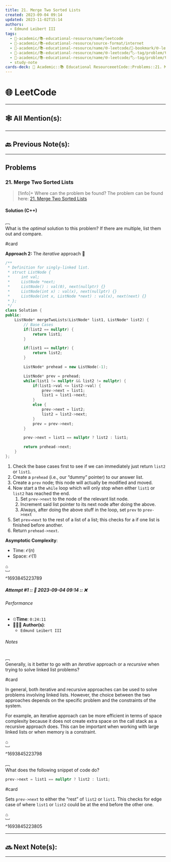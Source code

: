 ```yaml
---
title: 21. Merge Two Sorted Lists
created: 2023-09-04 09:14
updated: 2023-11-02T15:14
authors:
  - Edmund Leibert III
tags:
  - 🔴-academic/📚-educational-resource/name/leetcode
  - 🔴-academic/📚-educational-resource/source-format/internet
  - 🔴-academic/📚-educational-resource/name/🌐-leetcode/🔖-bookmark/🌐-leetcode/problems/21-merge-two-sorted-lists
  - 🔴-academic/📚-educational-resource/name/🌐-leetcode/🏷️-tag/problem/tag/topic/linked-list
  - 🔴-academic/📚-educational-resource/name/🌐-leetcode/🏷️-tag/problem/tag/topic/recursion
  - study-note
cards-deck: 🔴 Academic::📚 Educational ResourceeetCode::Problems::21. Merge Two Sorted Lists
---
```


#  🌐 LeetCode

---

## 🕸️ All Mention(s): 

---

## 🔙 Previous Note(s):

---

##  Problems

### 21. Merge Two Sorted Lists

> [!info]+ Where can the problem be found?
> The problem can be found here: [21. Merge Two Sorted Lists](https://leetcode.com/problems/merge-two-sorted-lists/description/)

#### Solution (C++)

﹇<br>
What is the _optimal_ solution to this problem? If there are multiple, list them out and compare.

#card 

**Approach 2:** The _iterative_ approach 🌟

```cpp
/**
 * Definition for singly-linked list.
 * struct ListNode {
 *     int val;
 *     ListNode *next;
 *     ListNode() : val(0), next(nullptr) {}
 *     ListNode(int x) : val(x), next(nullptr) {}
 *     ListNode(int x, ListNode *next) : val(x), next(next) {}
 * };
 */
class Solution {
public:
    ListNode* mergeTwoLists(ListNode* list1, ListNode* list2) {
        // Base Cases
        if(list2 == nullptr) {
            return list1;
        }

        if(list1 == nullptr) {
            return list2;
        }

        ListNode* prehead = new ListNode(-1);

        ListNode* prev = prehead;
        while(list1 != nullptr && list2 != nullptr) {
            if(list1->val <= list2->val) {
                prev->next = list1;
                list1 = list1->next;
            }
            else {
                prev->next = list2;
                list2 = list2->next;
            }
            prev = prev->next;
        }

        prev->next = list1 == nullptr ? list2 : list1;

        return prehead->next;
    }
};
```

1. Check the base cases first to see if we can immediately just return `list2` or `list1`.
2. Create a `prehead` (i.e., our “dummy” pointer) to our answer list.
3. Create a `prev` node; this node will actually be modified and moved.
4. Now start a the `while` loop which will only stop when either `list1` or `list2` has reached the end. 
	1. Set `prev->next` to the node of the relevant list node.
	2. Increment said list pointer to its next node after doing the above.
	3. Always, after doing the above stuff in the loop, set `prev` to `prev->next`
5. Set `prev→next` to the rest of a list of a list; this checks for a if one list is finished before another.
6. Return `prehead->next`.

**Asymptotic Complexity**:
- Time: $\mathcal{O}(n)$
- Space: $\mathcal{O}(1)$
 
⌂
<br>﹈<br>^1693845223789


##### Attempt #1 :: 📆 2023-09-04 09:14 :: ❌

###### Performance

- ⏲**Time**: `0:24:11`
- 🧔🏽‍♂️ **Author(s)**: 
	- `Edmund Leibert III`

###### Notes

﹇<br>
Generally, is it better to go with an _iterative_ approach or a _recursive_ when trying to solve linked list problems?

#card 

In general, both iterative and recursive approaches can be used to solve problems involving linked lists. However, the choice between the two approaches depends on the specific problem and the constraints of the system.

For example, an iterative approach can be more efficient in terms of space complexity because it does not create extra space on the call stack as a recursive approach does. This can be important when working with large linked lists or when memory is a constraint.

⌂
<br>﹈<br>^1693845223798


﹇<br>
What does the following snippet of code do?

```cpp
prev->next = list1 == nullptr ? list2 : list1;
```

#card 

Sets `prev->next` to either the “rest” of `list2` or `list1`. This checks for edge case of where `list1` or `list2` could be at the end before the other one.

⌂
<br>﹈<br>^1693845223805


---

## 🔜 Next Note(s):

---



